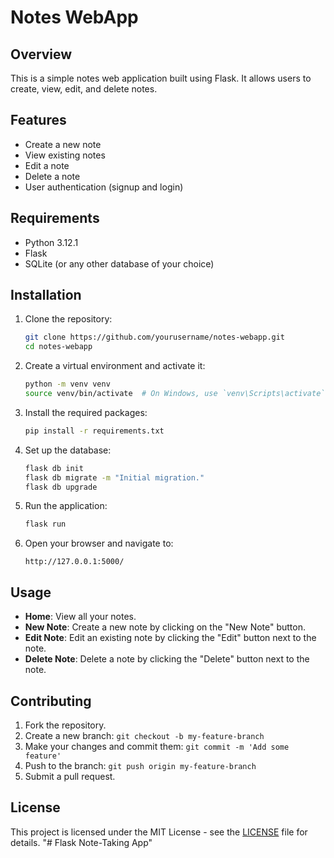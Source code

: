 # Notes WebApp

## Overview

This is a simple notes web application built using Flask. It allows users to create, view, edit, and delete notes.

## Features

- Create a new note
- View existing notes
- Edit a note
- Delete a note
- User authentication (signup and login)

## Requirements

- Python 3.12.1
- Flask
- SQLite (or any other database of your choice)

## Installation

1. Clone the repository:
    ```sh
    git clone https://github.com/yourusername/notes-webapp.git
    cd notes-webapp
    ```

2. Create a virtual environment and activate it:
    ```sh
    python -m venv venv
    source venv/bin/activate  # On Windows, use `venv\Scripts\activate`
    ```

3. Install the required packages:
    ```sh
    pip install -r requirements.txt
    ```

4. Set up the database:
    ```sh
    flask db init
    flask db migrate -m "Initial migration."
    flask db upgrade
    ```

5. Run the application:
    ```sh
    flask run
    ```

6. Open your browser and navigate to:
    ```
    http://127.0.0.1:5000/
    ```

## Usage

- **Home**: View all your notes.
- **New Note**: Create a new note by clicking on the "New Note" button.
- **Edit Note**: Edit an existing note by clicking the "Edit" button next to the note.
- **Delete Note**: Delete a note by clicking the "Delete" button next to the note.

## Contributing

1. Fork the repository.
2. Create a new branch: `git checkout -b my-feature-branch`
3. Make your changes and commit them: `git commit -m 'Add some feature'`
4. Push to the branch: `git push origin my-feature-branch`
5. Submit a pull request.

## License

This project is licensed under the MIT License - see the [LICENSE](LICENSE) file for details.
"# Flask Note-Taking App" 
